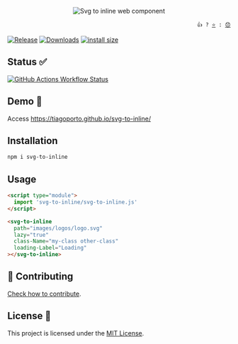 <p align="center">
  <img src="https://socialify.git.ci/tiagoporto/svg-to-inline/image?description=1&font=Jost&logo=https://raw.githubusercontent.com/tiagoporto/svg-to-inline/refs/heads/main/docs/webcomponents%252Bsvg.svg?token=1&owner=1&pattern=Signal" alt="Svg to inline web component" />
</p>

<p align="right">
  <code> 👍 ? <a href="https://github.com/tiagoporto/svg-to-inline/stargazers">⭐</a> : <a href="https://github.com/tiagoporto/svg-to-inline/issues">😞</a></code>
</p>

[![Release](https://img.shields.io/npm/v/svg-to-inline.svg?style=flat-square\&label=release)](https://github.com/tiagoporto/svg-to-inline/releases)
[![Downloads](https://img.shields.io/npm/dt/svg-to-inline.svg?style=flat-square)](https://www.npmjs.com/package/svg-to-inline)
[![install size](https://packagephobia.now.sh/badge?p=svg-to-inline)](https://packagephobia.now.sh/result?p=svg-to-inline)

## Status ✅

[![GitHub Actions Workflow Status](https://img.shields.io/github/actions/workflow/status/tiagoporto/svg-to-inline/ci.yml?label=checks\&style=flat-square)](https://github.com/tiagoporto/svg-to-inline/actions/workflows/ci.yml)

<!--
[![Coverage Status](https://img.shields.io/coveralls/tiagoporto/svg-to-inline.svg?style=flat-square)](https://coveralls.io/github/tiagoporto/svg-to-inline)
 -->

## Demo 🚀

Access <https://tiagoporto.github.io/svg-to-inline/>

## Installation

```bash
npm i svg-to-inline
```

## Usage

```html
<script type="module">
  import 'svg-to-inline/svg-to-inline.js'
</script>

<svg-to-inline
  path="images/logos/logo.svg"
  lazy="true"
  class-Name="my-class other-class"
  loading-Label="Loading"
></svg-to-inline>
```

## 🤝 Contributing

[Check how to contribute](https://github.com/tiagoporto/svg-to-inline/blob/main/docs/CONTRIBUTING.md).

## License 📄

This project is licensed under the [MIT License](https://github.com/tiagoporto/svg-to-inline/blob/main/LICENSE).

<!-- ![Open Source Love](https://badges.frapsoft.com/os/v3/open-source.svg) -->
